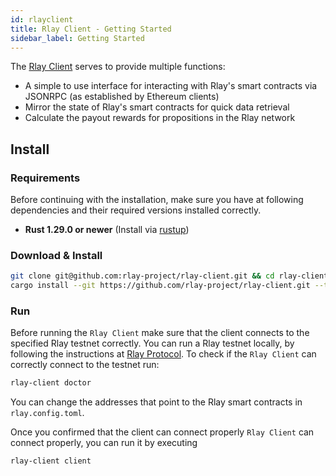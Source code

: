 ```yaml
---
id: rlayclient
title: Rlay Client - Getting Started
sidebar_label: Getting Started
---
```


The [Rlay Client](https://github.com/rlay-project/rlay-client) serves to provide multiple functions:
- A simple to use interface for interacting with Rlay's smart contracts via JSONRPC (as established by Ethereum clients)
- Mirror the state of Rlay's smart contracts for quick data retrieval
- Calculate the payout rewards for propositions in the Rlay network

## Install

### Requirements

Before continuing with the installation, make sure you have at following dependencies and their required versions installed correctly.

- **Rust 1.29.0 or newer** (Install via [rustup](https://rustup.rs/))

### Download & Install

```bash
git clone git@github.com:rlay-project/rlay-client.git && cd rlay-client
cargo install --git https://github.com/rlay-project/rlay-client.git --tag 0.2.3
```

### Run

Before running the `Rlay Client` make sure that the client connects to the specified Rlay testnet correctly.
You can run a Rlay testnet locally, by following the instructions at [Rlay Protocol](rlayprotocol.md).
To check if the `Rlay Client` can correctly connect to the testnet run:

```bash
rlay-client doctor
```

You can change the addresses that point to the Rlay smart contracts in `rlay.config.toml`.

Once you confirmed that the client can connect properly `Rlay Client` can connect properly, you can run it by executing

```bash
rlay-client client
```
